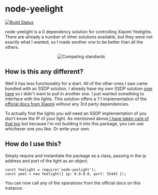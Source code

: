 # node-yeelight
[![Build Status](https://travis-ci.org/cpave3/node-yeelight.svg?branch=master)](https://travis-ci.org/cpave3/node-yeelight)

node-yeelight is a 0 dependency solution for controlling Xiaomi Yeelights. There are already a number of other solutions 
available, but they were not exactly what I wanted, so I made another one to be better than all the others.

<p align="center">
  <!-- Why isn't there Markdown for centered images? -->
  <img src="https://imgs.xkcd.com/comics/standards.png" alt="Competing standards">
</p>


## How is this any different?

Well it has less functionality for a start. All of the other ones I saw came bundled with an SSDP solution. 
I already have my own SSDP solution [over here](https://github.com/cpave3/node-ssdp) so I didn't want to pull in another one. 
I just wanted something to interface with the lights. This solution offers a 1:1 implementation 
of the [official docs from Xiaomi](http://www.yeelight.com/download/Yeelight_Inter-Operation_Spec.pdf) without 
any 3rd party dependencies.

To actually find the lights you will need an SSDP implementation of you don't know the IP of your light. 
As mentioned above,[I have taken care of that too](https://github.com/cpave3/node-ssdp) but because I'm 
not building it into this package, you can use whichever one you like. Or write your own.

## How do I use this?

Simply require and instantiate the package as a class, passing in the ip address and port of the light as an object.

```
const Yeelight = require('node-yeelight');
const yee1 = new Yeelight({ ip: 0.0.0.0, port: 55443 });
```

You can now call any of the operations from the official docs on this instance.

